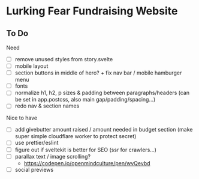 # Lurking Fear Fundraising Website

## To Do

Need

- [ ] remove unused styles from story.svelte
- [ ] mobile layout
- [ ] section buttons in middle of hero? + fix nav bar / mobile hamburger menu
- [ ] fonts
- [ ] normalize h1, h2, p sizes & padding between paragraphs/headers (can be set in app.postcss, also main gap/padding/spacing...)
- [ ] redo nav & section names

Nice to have

- [ ] add givebutter amount raised / amount needed in budget section (make super simple cloudflare worker to protect secret)
- [ ] use prettier/eslint
- [ ] figure out if sveltekit is better for SEO (ssr for crawlers...)
- [ ] parallax text / image scrolling?
  - https://codepen.io/openmindculture/pen/wvQevbd
- [ ] social previews
